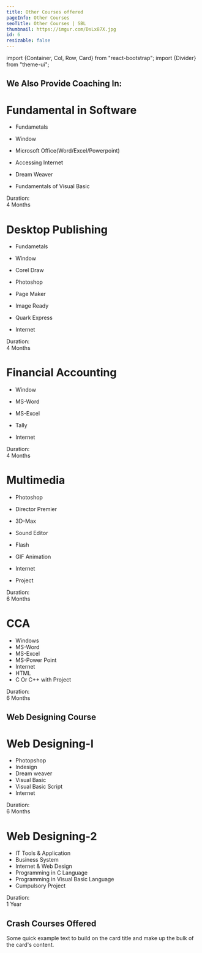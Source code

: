 ```yaml
---
title: Other Courses offered
pageInfo: Other Courses
seoTitle: Other Courses | SBL
thumbnail: https://imgur.com/DsLx87X.jpg
id: 6
resizable: false
---
```


import {Container, Col, Row, Card} from "react-bootstrap";
import {Divider} from "theme-ui";

<Container>
<Row>
<Col lg={12} sm={12}>

## We Also Provide Coaching In:
<Divider />

</Col>
</Row>
</Container>

<Container>
<Row className="justify-content-center">
<div class="course-card">
<Col lg={4} md={6} sm={8} xs={12}>
  <div id="course-container">
  <div class="funda-img"></div>
  <h1 class="funda">
    Fundamental in Software
  </h1>
  <div class="description">


- Fundametals
- Window
- Microsoft Office(Word/Excel/Powerpoint)
- Accessing Internet
- Dream Weaver
- Fundamentals of Visual Basic



  </div>
   <footer class="funda-footer">
   Duration:
   <div class="footer-text">
   4 Months
   </div>
  </footer>
</div>
</Col>
</div>

<div class="course-card">
<Col lg={4} md={6} sm={8} xs={12}>
  <div id="course-container">
  <div class="dtp-img"></div>
  <h1 class="dtp">
    Desktop Publishing
  </h1>
  <div class="description">


- Fundametals
- Window
- Corel Draw
- Photoshop
- Page Maker
- Image Ready
- Quark Express
- Internet



  </div>
   <footer class="dtp-footer">
   Duration:
   <div class="footer-text">
   4 Months
   </div>
  </footer>
</div>
</Col>
</div>

<div class="course-card">
<Col lg={4} md={6} sm={8} xs={12}>
  <div id="course-container">
  <div class="fin-img"></div>
  <h1 class="fin">
    Financial Accounting
  </h1>
  <div class="description">


- Window
- MS-Word
- MS-Excel
- Tally
- Internet


  </div>
   <footer class="fin-footer">
   Duration:
   <div class="footer-text">
   4 Months
   </div>
  </footer>
</div>
</Col>
</div>

<div class="course-card">
<Col lg={4} md={6} sm={8} xs={12}>
  <div id="course-container">
  <div class="multi-img"></div>
  <h1 class="multi">
    Multimedia
  </h1>
  <div class="description">


- Photoshop
- Director Premier
- 3D-Max
- Sound Editor
- Flash
- GIF Animation
- Internet
- Project


  </div>
   <footer class="multi-footer">
   Duration:
   <div class="footer-text">
   6 Months
   </div>
  </footer>
</div>
</Col>
</div>

<div class="course-card">
<Col lg={4} md={6} sm={8} xs={12}>
  <div id="course-container">
  <div class="cca-img"></div>
  <h1 class="cca">
    CCA
  </h1>
  <div class="description">


- Windows
- MS-Word
- MS-Excel
- MS-Power Point
- Internet
- HTML
- C Or C++ with Project

  

</div>
   <footer class="cca-footer">
   Duration:
   <div class="footer-text">
   6 Months
   </div>
  </footer>
</div>
</Col>
</div>

</Row>
</Container>

<Container>
<Row>
<Col sm={12}>

## Web Designing Course
<Divider />

</Col>
</Row>
</Container>

<Container>
<Row className="justify-content-center">
<div class="course-card">
<Col lg={4} md={6} sm={8} xs={12}>
  <div id="course-container">
  <div class="webi-img"></div>
  <h1 class="webi">
    Web Designing-I
  </h1>
  <div class="description">


- Photopshop
- Indesign
- Dream weaver
- Visual Basic
- Visual Basic Script
- Internet

  

</div>
   <footer class="webi-footer">
   Duration:
   <div class="footer-text">
   6 Months
   </div>
  </footer>
</div>
</Col>
</div>

<div class="course-card">
<Col lg={4} md={6} sm={8} xs={12}>
  <div id="course-container">
  <div class="webii-img"></div>
  <h1 class="webii">
    Web Designing-2
  </h1>
  <div class="description">


- IT Tools & Application
- Business System
- Internet & Web Design
- Programming in C Language
- Programming in Visual Basic Language
- Cumpulsory Project

  

</div>
   <footer class="webii-footer">
   Duration:
   <div class="footer-text">
   1 Year
   </div>
  </footer>
</div>
</Col>
</div>
</Row>
</Container>

<Container>
<Row>
<Col sm={12}>

## Crash Courses Offered
<Divider />

</Col>
</Row>
</Container>

<Container>
<Row className="justify-content-center">
<Col sm={12}>
<Card>
    <Card.Img variant="top" style={{height: "300px"}} src="https://miro.medium.com/max/10000/1*HLGtY6O2vUHqIyEbWdmBgA.jpeg" />
    <Card.Body>
      <Card.Text>
        Some quick example text to build on the card title and make up the bulk
        of the card's content.
      </Card.Text>
    </Card.Body>
  </Card>
</Col>
</Row>
</Container>




